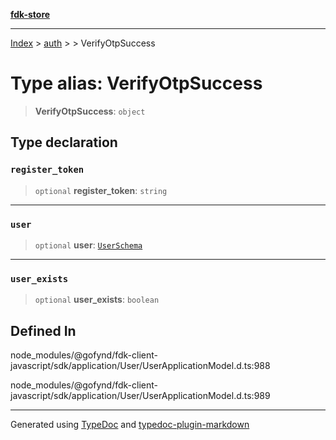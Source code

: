 [**fdk-store**](../../../README.md)
***

[Index](../../../API.md) > [auth](../../README.md) > [<internal>](../README.md) > VerifyOtpSuccess

# Type alias: VerifyOtpSuccess

> **VerifyOtpSuccess**: `object`

## Type declaration

### `register_token`

> `optional` **register\_token**: `string`

***

### `user`

> `optional` **user**: [`UserSchema`](type-alias.UserSchema.md)

***

### `user_exists`

> `optional` **user\_exists**: `boolean`

## Defined In

node\_modules/@gofynd/fdk-client-javascript/sdk/application/User/UserApplicationModel.d.ts:988

node\_modules/@gofynd/fdk-client-javascript/sdk/application/User/UserApplicationModel.d.ts:989

***
Generated using [TypeDoc](https://typedoc.org/) and [typedoc-plugin-markdown](https://www.npmjs.com/package/typedoc-plugin-markdown)
